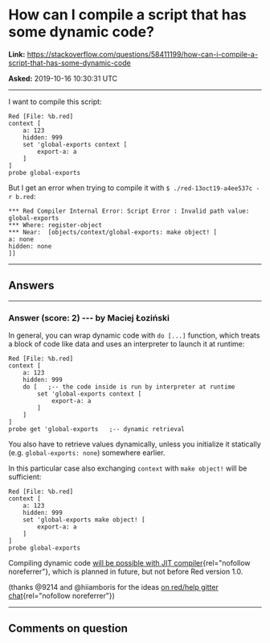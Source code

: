 # How can I compile a script that has some dynamic code?

**Link:**
<https://stackoverflow.com/questions/58411199/how-can-i-compile-a-script-that-has-some-dynamic-code>

**Asked:** 2019-10-16 10:30:31 UTC

------------------------------------------------------------------------

I want to compile this script:

    Red [File: %b.red]
    context [
        a: 123
        hidden: 999
        set 'global-exports context [
            export-a: a
        ]
    ]
    probe global-exports

But I get an error when trying to compile it with
`$ ./red-13oct19-a4ee537c -r b.red`:

    *** Red Compiler Internal Error: Script Error : Invalid path value: global-exports 
    *** Where: register-object 
    *** Near:  [objects/context/global-exports: make object! [
    a: none
    hidden: none
    ]] 

------------------------------------------------------------------------

## Answers

------------------------------------------------------------------------

### Answer (score: 2) --- by Maciej Łoziński

In general, you can wrap dynamic code with `do [...]` function, which
treats a block of code like data and uses an interpreter to launch it at
runtime:

    Red [File: %b.red]
    context [
        a: 123
        hidden: 999
        do [   ;-- the code inside is run by interpreter at runtime
            set 'global-exports context [
                export-a: a
            ]
        ]
    ]
    probe get 'global-exports   ;-- dynamic retrieval

You also have to retrieve values dynamically, unless you initialize it
statically (e.g. `global-exports: none`) somewhere earlier.

In this particular case also exchanging `context` with `make object!`
will be sufficient:

    Red [File: %b.red]
    context [
        a: 123
        hidden: 999
        set 'global-exports make object! [
            export-a: a
        ]
    ]
    probe global-exports

Compiling dynamic code [will be possible with JIT
compiler](https://github.com/red/red/issues/924#issuecomment-55394824){rel="nofollow noreferrer"},
which is planned in future, but not before Red version 1.0.

(thanks \@9214 and \@hiiamboris for the ideas [on red/help gitter
chat](https://gitter.im/red/help?at=5da6d96639d0c70757bb4447){rel="nofollow noreferrer"})

------------------------------------------------------------------------

## Comments on question
